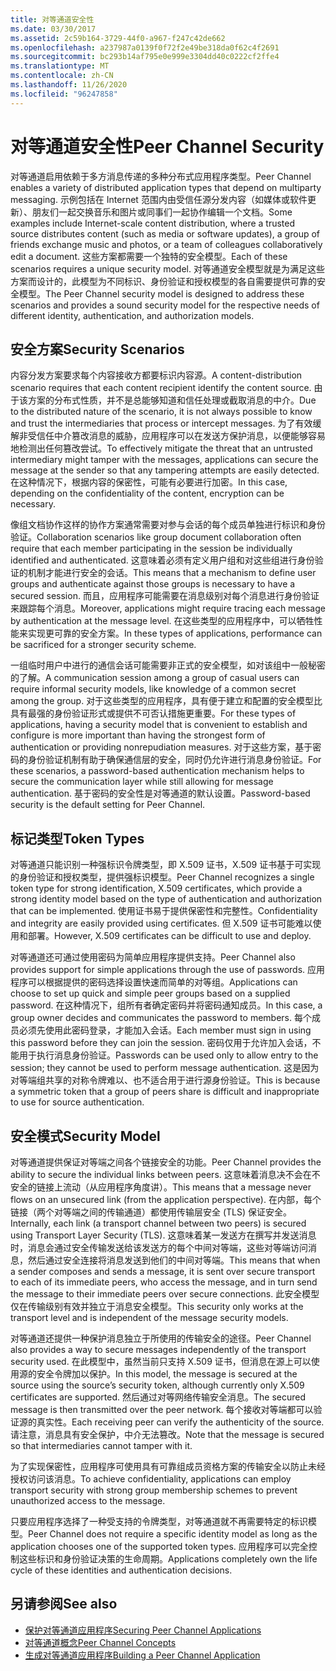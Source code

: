 ```yaml
---
title: 对等通道安全性
ms.date: 03/30/2017
ms.assetid: 2c59b164-3729-44f0-a967-f247c42de662
ms.openlocfilehash: a237987a0139f0f72f2e49be318da0f62c4f2691
ms.sourcegitcommit: bc293b14af795e0e999e3304dd40c0222cf2ffe4
ms.translationtype: MT
ms.contentlocale: zh-CN
ms.lasthandoff: 11/26/2020
ms.locfileid: "96247858"
---
```

# <a name="peer-channel-security"></a><span data-ttu-id="dfadf-102">对等通道安全性</span><span class="sxs-lookup"><span data-stu-id="dfadf-102">Peer Channel Security</span></span>

<span data-ttu-id="dfadf-103">对等通道启用依赖于多方消息传递的多种分布式应用程序类型。</span><span class="sxs-lookup"><span data-stu-id="dfadf-103">Peer Channel enables a variety of distributed application types that depend on multiparty messaging.</span></span> <span data-ttu-id="dfadf-104">示例包括在 Internet 范围内由受信任源分发内容（如媒体或软件更新）、朋友们一起交换音乐和图片或同事们一起协作编辑一个文档。</span><span class="sxs-lookup"><span data-stu-id="dfadf-104">Some examples include Internet-scale content distribution, where a trusted source distributes content (such as media or software updates), a group of friends exchange music and photos, or a team of colleagues collaboratively edit a document.</span></span> <span data-ttu-id="dfadf-105">这些方案都需要一个独特的安全模型。</span><span class="sxs-lookup"><span data-stu-id="dfadf-105">Each of these scenarios requires a unique security model.</span></span> <span data-ttu-id="dfadf-106">对等通道安全模型就是为满足这些方案而设计的，此模型为不同标识、身份验证和授权模型的各自需要提供可靠的安全模型。</span><span class="sxs-lookup"><span data-stu-id="dfadf-106">The Peer Channel security model is designed to address these scenarios and provides a sound security model for the respective needs of different identity, authentication, and authorization models.</span></span>  
  
## <a name="security-scenarios"></a><span data-ttu-id="dfadf-107">安全方案</span><span class="sxs-lookup"><span data-stu-id="dfadf-107">Security Scenarios</span></span>  

 <span data-ttu-id="dfadf-108">内容分发方案要求每个内容接收方都要标识内容源。</span><span class="sxs-lookup"><span data-stu-id="dfadf-108">A content-distribution scenario requires that each content recipient identify the content source.</span></span> <span data-ttu-id="dfadf-109">由于该方案的分布式性质，并不是总能够知道和信任处理或截取消息的中介。</span><span class="sxs-lookup"><span data-stu-id="dfadf-109">Due to the distributed nature of the scenario, it is not always possible to know and trust the intermediaries that process or intercept messages.</span></span> <span data-ttu-id="dfadf-110">为了有效缓解非受信任中介篡改消息的威胁，应用程序可以在发送方保护消息，以便能够容易地检测出任何篡改尝试。</span><span class="sxs-lookup"><span data-stu-id="dfadf-110">To effectively mitigate the threat that an untrusted intermediary might tamper with the messages, applications can secure the message at the sender so that any tampering attempts are easily detected.</span></span> <span data-ttu-id="dfadf-111">在这种情况下，根据内容的保密性，可能有必要进行加密。</span><span class="sxs-lookup"><span data-stu-id="dfadf-111">In this case, depending on the confidentiality of the content, encryption can be necessary.</span></span>  
  
 <span data-ttu-id="dfadf-112">像组文档协作这样的协作方案通常需要对参与会话的每个成员单独进行标识和身份验证。</span><span class="sxs-lookup"><span data-stu-id="dfadf-112">Collaboration scenarios like group document collaboration often require that each member participating in the session be individually identified and authenticated.</span></span> <span data-ttu-id="dfadf-113">这意味着必须有定义用户组和对这些组进行身份验证的机制才能进行安全的会话。</span><span class="sxs-lookup"><span data-stu-id="dfadf-113">This means that a mechanism to define user groups and authenticate against those groups is necessary to have a secured session.</span></span> <span data-ttu-id="dfadf-114">而且，应用程序可能需要在消息级别对每个消息进行身份验证来跟踪每个消息。</span><span class="sxs-lookup"><span data-stu-id="dfadf-114">Moreover, applications might require tracing each message by authentication at the message level.</span></span> <span data-ttu-id="dfadf-115">在这些类型的应用程序中，可以牺牲性能来实现更可靠的安全方案。</span><span class="sxs-lookup"><span data-stu-id="dfadf-115">In these types of applications, performance can be sacrificed for a stronger security scheme.</span></span>  
  
 <span data-ttu-id="dfadf-116">一组临时用户中进行的通信会话可能需要非正式的安全模型，如对该组中一般秘密的了解。</span><span class="sxs-lookup"><span data-stu-id="dfadf-116">A communication session among a group of casual users can require informal security models, like knowledge of a common secret among the group.</span></span> <span data-ttu-id="dfadf-117">对于这些类型的应用程序，具有便于建立和配置的安全模型比具有最强的身份验证形式或提供不可否认措施更重要。</span><span class="sxs-lookup"><span data-stu-id="dfadf-117">For these types of applications, having a security model that is convenient to establish and configure is more important than having the strongest form of authentication or providing nonrepudiation measures.</span></span> <span data-ttu-id="dfadf-118">对于这些方案，基于密码的身份验证机制有助于确保通信层的安全，同时仍允许进行消息身份验证。</span><span class="sxs-lookup"><span data-stu-id="dfadf-118">For these scenarios, a password-based authentication mechanism helps to secure the communication layer while still allowing for message authentication.</span></span> <span data-ttu-id="dfadf-119">基于密码的安全性是对等通道的默认设置。</span><span class="sxs-lookup"><span data-stu-id="dfadf-119">Password-based security is the default setting for Peer Channel.</span></span>  
  
## <a name="token-types"></a><span data-ttu-id="dfadf-120">标记类型</span><span class="sxs-lookup"><span data-stu-id="dfadf-120">Token Types</span></span>  

 <span data-ttu-id="dfadf-121">对等通道只能识别一种强标识令牌类型，即 X.509 证书，X.509 证书基于可实现的身份验证和授权类型，提供强标识模型。</span><span class="sxs-lookup"><span data-stu-id="dfadf-121">Peer Channel recognizes a single token type for strong identification, X.509 certificates, which provide a strong identity model based on the type of authentication and authorization that can be implemented.</span></span> <span data-ttu-id="dfadf-122">使用证书易于提供保密性和完整性。</span><span class="sxs-lookup"><span data-stu-id="dfadf-122">Confidentiality and integrity are easily provided using certificates.</span></span> <span data-ttu-id="dfadf-123">但 X.509 证书可能难以使用和部署。</span><span class="sxs-lookup"><span data-stu-id="dfadf-123">However, X.509 certificates can be difficult to use and deploy.</span></span>  
  
 <span data-ttu-id="dfadf-124">对等通道还可通过使用密码为简单应用程序提供支持。</span><span class="sxs-lookup"><span data-stu-id="dfadf-124">Peer Channel also provides support for simple applications through the use of passwords.</span></span> <span data-ttu-id="dfadf-125">应用程序可以根据提供的密码选择设置快速而简单的对等组。</span><span class="sxs-lookup"><span data-stu-id="dfadf-125">Applications can choose to set up quick and simple peer groups based on a supplied password.</span></span> <span data-ttu-id="dfadf-126">在这种情况下，组所有者确定密码并将密码通知成员。</span><span class="sxs-lookup"><span data-stu-id="dfadf-126">In this case, a group owner decides and communicates the password to members.</span></span> <span data-ttu-id="dfadf-127">每个成员必须先使用此密码登录，才能加入会话。</span><span class="sxs-lookup"><span data-stu-id="dfadf-127">Each member must sign in using this password before they can join the session.</span></span> <span data-ttu-id="dfadf-128">密码仅用于允许加入会话，不能用于执行消息身份验证。</span><span class="sxs-lookup"><span data-stu-id="dfadf-128">Passwords can be used only to allow entry to the session; they cannot be used to perform message authentication.</span></span> <span data-ttu-id="dfadf-129">这是因为对等端组共享的对称令牌难以、也不适合用于进行源身份验证。</span><span class="sxs-lookup"><span data-stu-id="dfadf-129">This is because a symmetric token that a group of peers share is difficult and inappropriate to use for source authentication.</span></span>  
  
## <a name="security-model"></a><span data-ttu-id="dfadf-130">安全模式</span><span class="sxs-lookup"><span data-stu-id="dfadf-130">Security Model</span></span>  

 <span data-ttu-id="dfadf-131">对等通道提供保证对等端之间各个链接安全的功能。</span><span class="sxs-lookup"><span data-stu-id="dfadf-131">Peer Channel provides the ability to secure the individual links between peers.</span></span> <span data-ttu-id="dfadf-132">这意味着消息决不会在不安全的链接上流动（从应用程序角度讲）。</span><span class="sxs-lookup"><span data-stu-id="dfadf-132">This means that a message never flows on an unsecured link (from the application perspective).</span></span> <span data-ttu-id="dfadf-133">在内部，每个链接（两个对等端之间的传输通道）都使用传输层安全 (TLS) 保证安全。</span><span class="sxs-lookup"><span data-stu-id="dfadf-133">Internally, each link (a transport channel between two peers) is secured using Transport Layer Security (TLS).</span></span> <span data-ttu-id="dfadf-134">这意味着某一发送方在撰写并发送消息时，消息会通过安全传输发送给该发送方的每个中间对等端，这些对等端访问消息，然后通过安全连接将消息发送到他们的中间对等端。</span><span class="sxs-lookup"><span data-stu-id="dfadf-134">This means that when a sender composes and sends a message, it is sent over secure transport to each of its immediate peers, who access the message, and in turn send the message to their immediate peers over secure connections.</span></span> <span data-ttu-id="dfadf-135">此安全模型仅在传输级别有效并独立于消息安全模型。</span><span class="sxs-lookup"><span data-stu-id="dfadf-135">This security only works at the transport level and is independent of the message security models.</span></span>  
  
 <span data-ttu-id="dfadf-136">对等通道还提供一种保护消息独立于所使用的传输安全的途径。</span><span class="sxs-lookup"><span data-stu-id="dfadf-136">Peer Channel also provides a way to secure messages independently of the transport security used.</span></span> <span data-ttu-id="dfadf-137">在此模型中，虽然当前只支持 X.509 证书，但消息在源上可以使用源的安全令牌加以保护。</span><span class="sxs-lookup"><span data-stu-id="dfadf-137">In this model, the message is secured at the source using the source’s security token, although currently only X.509 certificates are supported.</span></span> <span data-ttu-id="dfadf-138">然后通过对等网络传输安全消息。</span><span class="sxs-lookup"><span data-stu-id="dfadf-138">The secured message is then transmitted over the peer network.</span></span> <span data-ttu-id="dfadf-139">每个接收对等端都可以验证源的真实性。</span><span class="sxs-lookup"><span data-stu-id="dfadf-139">Each receiving peer can verify the authenticity of the source.</span></span> <span data-ttu-id="dfadf-140">请注意，消息具有安全保护，中介无法篡改。</span><span class="sxs-lookup"><span data-stu-id="dfadf-140">Note that the message is secured so that intermediaries cannot tamper with it.</span></span>  
  
 <span data-ttu-id="dfadf-141">为了实现保密性，应用程序可使用具有可靠组成员资格方案的传输安全以防止未经授权访问该消息。</span><span class="sxs-lookup"><span data-stu-id="dfadf-141">To achieve confidentiality, applications can employ transport security with strong group membership schemes to prevent unauthorized access to the message.</span></span>  
  
 <span data-ttu-id="dfadf-142">只要应用程序选择了一种受支持的令牌类型，对等通道就不再需要特定的标识模型。</span><span class="sxs-lookup"><span data-stu-id="dfadf-142">Peer Channel does not require a specific identity model as long as the application chooses one of the supported token types.</span></span> <span data-ttu-id="dfadf-143">应用程序可以完全控制这些标识和身份验证决策的生命周期。</span><span class="sxs-lookup"><span data-stu-id="dfadf-143">Applications completely own the life cycle of these identities and authentication decisions.</span></span>  
  
## <a name="see-also"></a><span data-ttu-id="dfadf-144">另请参阅</span><span class="sxs-lookup"><span data-stu-id="dfadf-144">See also</span></span>

- [<span data-ttu-id="dfadf-145">保护对等通道应用程序</span><span class="sxs-lookup"><span data-stu-id="dfadf-145">Securing Peer Channel Applications</span></span>](securing-peer-channel-applications.md)
- [<span data-ttu-id="dfadf-146">对等通道概念</span><span class="sxs-lookup"><span data-stu-id="dfadf-146">Peer Channel Concepts</span></span>](peer-channel-concepts.md)
- [<span data-ttu-id="dfadf-147">生成对等通道应用程序</span><span class="sxs-lookup"><span data-stu-id="dfadf-147">Building a Peer Channel Application</span></span>](building-a-peer-channel-application.md)
